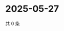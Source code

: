 # 2025-05-27

共 0 条

<!-- BEGIN ZHIHUQUESTIONS -->
<!-- 最后更新时间 Tue May 27 2025 01:09:41 GMT+0800 (China Standard Time) -->

<!-- END ZHIHUQUESTIONS -->
